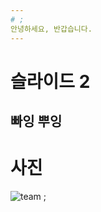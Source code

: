 ```yaml
---
# ;
안녕하세요, 반갑습니다.
---
```

# 슬라이드 2
빠잉 뿌잉
---
# 사진
![team ;](http://mail.naver.com/read/image/?mailSN=7405&attachIndex=2&contentType=image/jpeg&offset=1210&size=4080642&mimeSN=1545893334.956971.12399.63232&org=1&u=opo103)
